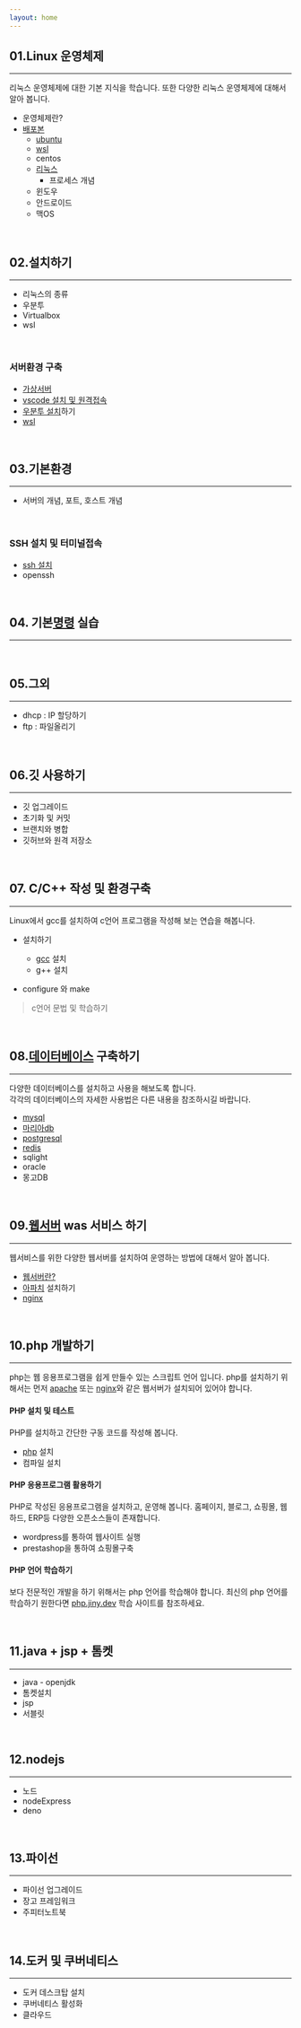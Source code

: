```yaml
---
layout: home
---
```



## 01.Linux 운영체제
---
리눅스 운영체제에 대한 기본 지식을 학습니다. 또한 다양한 리눅스 운영체제에 대해서 알아 봅니다.

* 운영체제란?
* [배포본](./distribution)
    * [ubuntu](ubuntu)
    * [wsl](wsl)
    * centos
  * [리눅스](./os/linux)
    * 프로세스 개념
  * 윈도우
  * 안드로이드
  * 맥OS

<br>

## 02.설치하기
---
  * 리눅스의 종류
  * 우분투
  * Virtualbox
  * wsl

<br>

### 서버환경 구축
* [가상서버](./setup/virtual)
* [vscode 설치 및 원격접속](./setup/vscode)
* [우분투 설치](./setup/ubuntu)하기
* [wsl](./setup/wsl)

<br>

## 03.기본환경
---
* 서버의 개념, 포트, 호스트 개념

<br>

### SSH 설치 및 터미널접속
* [ssh 설치](./ssh) 
* openssh 

<br>

## 04. 기본[명령](./command) 실습
---

<br>

## 05.그외
---
  * dhcp : IP 할당하기
  * ftp : 파일올리기

<br>

## 06.깃 사용하기
---
  * 깃 업그레이드
  * 초기화 및 커밋
  * 브랜치와 병합
  * 깃허브와 원격 저장소

<br>

## 07. C/C++ 작성 및 환경구축
---
Linux에서 gcc를 설치하여 c언어 프로그램을 작성해 보는 연습을 해봅니다.  
* 설치하기
  - [gcc](dev/gcc) 설치
  - g++ 설치

* configure 와 make

> c언어 문법 및 학습하기

<br>

## 08.[데이터베이스](./database) 구축하기
---
다양한 데이터베이스를 설치하고 사용을 해보도록 합니다.  
각각의 데이터베이스의 자세한 사용법은 다른 내용을 참조하시길 바랍니다.
* [mysql](./database/mysql)
* [마리아db](./database/mariadb)
* [postgresql](./web/postgresql)
* [redis](./web/redis)
* sqlight
* oracle
* 몽고DB

<br>

## 09.[웹서버](./web) was 서비스 하기
---
웹서비스를 위한 다양한 웹서버를 설치하여 운영하는 방법에 대해서 알아 봅니다.

* [웹서버란?](./web)
* [아파치](./web/apache) 설치하기
* [nginx](./web/nginx)

<br>

## 10.php 개발하기
---
php는 웹 응용프로그램을 쉽게 만들수 있는 스크립트 언어 입니다. php를 설치하기 위해서는 먼저 [apache](./web/apache) 또는 [nginx](./web/nginx)와 같은 웹서버가 설치되어 있어야 합니다.

#### PHP 설치 및 테스트
PHP를 설치하고 간단한 구동 코드를 작성해 봅니다.
* [php](./php) 설치
* 컴파일 설치

#### PHP 응용프로그램 활용하기
PHP로 작성된 응용프로그램을 설치하고, 운영해 봅니다. 홈페이지, 블로그, 쇼핑몰, 웹하드, ERP등 다양한 오픈소스들이 존재합니다.  
* wordpress를 통하여 웹사이트 실행
* prestashop을 통하여 쇼핑몰구축

#### PHP 언어 학습하기
보다 전문적인 개발을 하기 위해서는 php 언어를 학습해야 합니다. 최신의 php 언어를 학습하기 원한다면 [php.jiny.dev](php.jiny.dev) 학습 사이트를 참조하세요.


<br>

## 11.java + jsp + 톰켓
---
  * java - openjdk
  * 톰켓설치
  * jsp
  * 서블릿

<br>

## 12.nodejs
---
  * 노드
  * nodeExpress
  * deno

<br>

## 13.파이선
---
  * 파이선 업그레이드
  * 장고 프레임워크
  * 주피터노트북

<br>

## 14.도커 및 쿠버네티스
---
  * 도커 데스크탑 설치
  * 쿠버네티스 활성화
  * 클라우드

